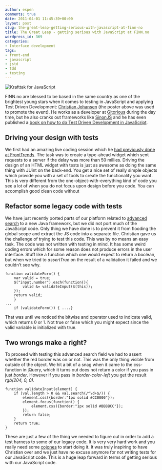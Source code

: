 ```yaml
---
author: espen
comments: true
date: 2011-04-01 11:45:39+00:00
layout: post
slug: the-great-leap-getting-serious-with-javascript-at-finn-no
title: The Great Leap - getting serious with JavaScript at FINN.no
wordpress_id: 369
categories:
- Interface development
tags:
- front-end
- javascript
- jstd
- tdd
- testing
---
```


![Krafttak for JavaScript](http://tech.finn.no/wp-content/uploads/2011/03/krafttak-cjno-600x379.png)

FINN.no are blessed to be based in the same country as one of the brightest young stars when it comes to testing in JavaScript and applying Test Driven Development: [Christian Johansen](http://www.cjohansen.no/) (the poster above was used to promote the event).
He works as a developer at [Gitorious](http://gitorious.com/) during the day time, but he also cranks out frameworks like [SinonJS](http://sinonjs.org) and he has even published a [book on how to do Test Driven Development in JavaScript](http://www.amazon.com/dp/0321683919/). 







## Driving your design with tests





We first had an amazing live coding session which he [had previously done at FrontTrends](http://front-trends.com/speakers/christian-johansen). The task was to create a type-ahead widget which sent requests to a server if the delay was more than 50 millies. Driving the design of an HTML widget with tests is just as awesome as doing the same thing with JUint on the back-end.  You get a nice set of really simple objects which provide you with a set of tools to create the functionality you want. This is very different from the one-object-with-everything kind of code you see a lot of when you do not focus upon design before you code. You can accomplish good clean code without 







## Refactor some legacy code with tests





We have just recently ported parts of our platform related to [advanced search](http://www.finn.no/finn/car/used/advanced) to a new Java framework, but we did not port much of the JavaScript code. Only thing we have done is to prevent it from flooding the global scope and extract the JS code into a separate file. Christian gave us the challenge of trying to test this code. This was by no means an easy task. 
The code was not written with testing in mind. It has some weird coding errors which for some reason does not produce errors in the user interface. Stuff like a function which one would expect to return a boolean, but when we tried to _assertTrue_ on the result of a validation it failed and we couldn't see why.
    
    function validateForm() {
        var valid = true;
        $("input.number").each(function(){
            valid &= validateInput($(this));
        });
        return valid;
        }
    ...
        if (validateForm()) { ....}


That was until we noticed the  bitwise and operator used to indicate valid, which returns 0 or 1. Not true or false which you might expect since the valid variable is initialized with true. 






## Two wrongs make a right?




To proceed with testing this advanced search field we had to assert whether the red border was on or not. This was the only thing visible from outside of the object. We hit a bit of a snag when it came to the css-function in jQuery, which it turns out does not return a color if you pass in just _border_. However if you pass in _border-color-left_ you get the result _rgb(204, 0, 0)_.

    
    function validateInput(element) {
        if (val.length > 0 && val.search(/^\d+$/)) {
            element.css({border:"1px solid #CC0000"});
            element.focus(function() {
                element.css({border:"1px solid #BBBBCC"});
            });
            return false;
        }
        return true;
    }




These are just a few of the thing we needed to figure out in order to add a test harness to some of our legacy code. It is very very hard work and you really need some [cojones](http://en.wikipedia.org/wiki/Cojones) to start doing it.  It was truly inspiring to have Christian over and we just have no excuse anymore for not writing tests for our JavaScript code. This is a huge leap forward in terms of getting serious with our JavaScript code.



